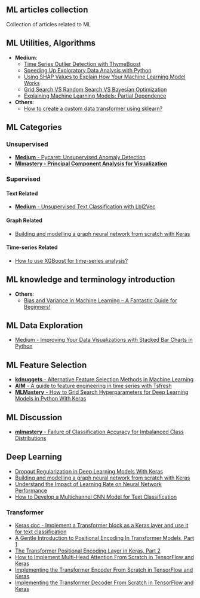## ML articles collection
Collection of articles related to ML

## ML Utilities, Algorithms
* **Medium**:
  * <a target="_blank" href='https://nbviewer.org/github/johnklee/ml_articles/blob/master/medium/Time_Series_Outlier_Detection_with_ThymeBoost/notebook.ipynb'>Time Series Outlier Detection with ThymeBoost</a>
  * <a target="_blank" href='https://nbviewer.org/github/johnklee/ml_articles/blob/master/medium/Speeding_Up_Exploratory_Data_Analysis_with_Python/notebook.ipynb'>Speeding Up Exploratory Data Analysis with Python</a>
  * <a target="_blank" href='https://nbviewer.org/github/johnklee/ml_articles/blob/master/medium/Using_SHAP_Values_to_Explain_How_Your_Machine_Learning_Model_Works/notebook.ipynb'>Using SHAP Values to Explain How Your Machine Learning Model Works</a>
  * <a target="_blank" href='https://github.com/johnklee/ml_articles/blob/master/medium/Grid_Search_VS_Random_Search_VS_Bayesian_Optimization/notebook.ipynb'>Grid Search VS Random Search VS Bayesian Optimization</a>
  * <a target="_blank" href='https://github.com/johnklee/ml_articles/blob/master/medium/explain_machine_learning_models_partial_dependence/notebook.ipynb'>Explaining Machine Learning Models: Partial Dependence</a>
* **Others**:
  * <a target="_blank" href='https://github.com/johnklee/ml_articles/blob/master/analytics_vidhya/How_to_create_a_custom_data_transformer_using_sklearn/notebook.ipynb'>How to create a custom data transformer using sklearn?</a>

## ML Categories

### Unsupervised
* <a href='https://nbviewer.org/github/johnklee/ml_articles/blob/master/medium/Unsupervised_Anomaly_Detection_in_Python/notebook.ipynb'><b>Medium</b> - Pycaret: Unsupervised Anomaly Detection</a>
* <a href='https://nbviewer.org/github/johnklee/ml_articles/blob/master/mlmastery/Principal_Component_Analysis_for_Visualization/notebook.ipynb'><b>Mlmastery - Principal Component Analysis for
  Visualization</b></a>

### Supervised

#### Text Related
* <a href='https://nbviewer.org/github/johnklee/ml_articles/blob/master/medium/Unsupervised_Text_Classification_with_Lbl2Vec/notebook.ipynb'><b>Medium</b> - Unsupervised Text Classification with Lbl2Vec</a>

#### Graph Related
* [Building and modelling a graph neural network from scratch with Keras](https://nbviewer.org/github/johnklee/ml_articles/blob/master/others/Building_and_modelling_a_graph_neural_network_from_scratch/notebook.ipynb)

#### Time-series Related
* [How to use XGBoost for time-series analysis?](https://nbviewer.org/github/johnklee/ml_articles/blob/master/others/how-to-use-xgboost-for-time-series-analysis/notebook.ipynb)

## ML knowledge and terminology introduction
* **Others**:
  * <a href='https://nbviewer.org/github/johnklee/ml_articles/blob/master/others/bias_and_variance_tradeoff_machine_learning/notebook.ipynb'>Bias and Variance in Machine Learning – A Fantastic Guide for Beginners!</a>

## ML Data Exploration
* <a href='https://nbviewer.org/github/johnklee/ml_articles/blob/master/medium/Improving_Your_Data_Visualizations_with_Stacked_Bar_Charts_in_Python/notebook.ipynb'>Medium - Improving Your Data Visualizations with Stacked Bar Charts in Python</a>

## ML Feature Selection
* <a href='https://nbviewer.org/github/johnklee/ml_articles/blob/master/kdnuggets/Alternative_Feature_Selection_Methods_in_Machine_Learning/notebook.ipynb'><b>kdnuggets</b> - Alternative Feature Selection Methods in Machine Learning</a>
* <a href='https://nbviewer.org/github/johnklee/ml_articles/blob/master/others/a_guide_to_feature_engineering_in_time_series_with_tsfresh/notebook.ipynb'><b>AIM</b> - A guide to feature engineering in time series with Tsfresh</a>
* <a href='https://github.com/johnklee/ml_articles/blob/master/mlmastery/Grid_search_hyperparameters_deep_learning_models_python_keras/notebook.ipynb'><b>MLMastery</b> - How to Grid Search Hyperparameters for Deep Learning Models in Python With Keras</a>

## ML Discussion
* <a href='https://nbviewer.org/github/johnklee/ml_articles/blob/master/mlmastery/Failure_of_Classification_Accuracy_for_Imbalanced_Class_Distributions/notebook.ipynb'><b>mlmastery</b> - Failure of Classification Accuracy for Imbalanced Class Distributions</a>

## Deep Learning
* [Dropout Regularization in Deep Learning Models With Keras](https://nbviewer.jupyter.org/github/johnklee/ml_articles/blob/master/mlmastery/Dropout_Regularization_in_Deep_Learning_Models_With_Keras/notebook.ipynb)
* [Building and modelling a graph neural network from scratch with Keras](https://nbviewer.org/github/johnklee/ml_articles/blob/master/others/Building_and_modelling_a_graph_neural_network_from_scratch/notebook.ipynb)
* [Understand the Impact of Learning Rate on Neural Network Performance](https://nbviewer.org/github/johnklee/ml_articles/blob/master/mlmastery/Understand_the_Impact_of_Learning_Rate_on_Neural_Network_Performance/notebook.ipynb)
* [How to Develop a Multichannel CNN Model for Text Classification](https://nbviewer.org/github/johnklee/ml_articles/blob/master/mlmastery/How_to_Develop_a_Multichannel_CNN_Model_for_Text_Classification/notebook.ipynb)

### Transformer
* [Keras doc - Implement a Transformer block as a Keras layer and use it for text classification](https://github.com/johnklee/ml_articles/blob/master/others/keras_doc_text_classification_with_transformer/notebook.ipynb)
* [A Gentle Introduction to Positional Encoding In Transformer Models, Part 1](https://nbviewer.ipython.org/github/johnklee/ml_articles/blob/master/mlmastery/A_gentle_introduction_to_positional_encoding_in_transformer_models_part1/notebook.ipynb#sect2)
* [The Transformer Positional Encoding Layer in Keras, Part 2](https://github.com/johnklee/ml_articles/blob/master/mlmastery/The_transformer_positional_encoding_layer_in_keras_part2/notebook.ipynb)
* [How to Implement Multi-Head Attention From Scratch in TensorFlow and Keras](https://github.com/johnklee/ml_articles/blob/master/mlmastery/How_to_implement_multi-head_attention_from_scratch_in_tensorflow_and_keras/notebook.ipynb)
* [Implementing the Transformer Encoder From Scratch in TensorFlow and Keras](https://github.com/johnklee/ml_articles/blob/master/mlmastery/Implementing_the_transformer_encoder_from_scratch_in_tensorflow_and_keras/notebook.ipynb)
* [Implementing the Transformer Decoder From Scratch in TensorFlow and Keras](https://github.com/johnklee/ml_articles/blob/master/mlmastery/Implementing_the_transformer_decoder_from_scratch_in_tensorflow_and_keras/notebook.ipynb)
